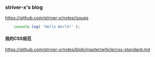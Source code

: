 ### striver-x's blog
https://github.com/striver-x/notes/issues

```javascript
    console.log( 'Hello World!' );
```

#### 我的CSS规范
https://github.com/striver-x/notes/blob/master/article/css-standard.md
